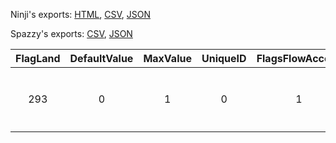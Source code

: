 Ninji's exports: [HTML](https://wuffs.org/acnh/bcsv_150/html/EventFlagsBcatParam.html), [CSV](https://wuffs.org/acnh/bcsv_150/csv/EventFlagsBcatParam.csv), [JSON](https://wuffs.org/acnh/bcsv_150/json/EventFlagsBcatParam.json)

Spazzy's exports: [CSV](https://github.com/McSpazzy/acnh-csv/blob/master/EventFlagsBcatParam.csv), [JSON](https://github.com/McSpazzy/acnh-json/blob/master/EventFlagsBcatParam.json)

| FlagLand | DefaultValue | MaxValue | UniqueID | FlagsFlowAccess | Key | Name |
|:--:|:--:|:--:|:--:|:--:|:--:|:--:|
| 293 | 0 | 1 | 0 | 1 | 'BCAT_EventFlag_000' | 'イースター解禁' | 
